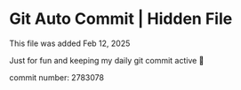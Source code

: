 # Git Auto Commit | Hidden File

This file was added Feb 12, 2025

Just for fun and keeping my daily git commit active 🤪

commit number: 2783078
